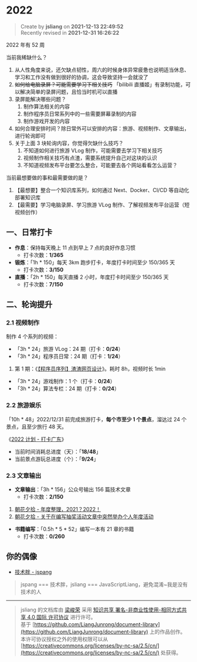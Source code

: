 2022
===

> Create by **jsliang** on **2021-12-13 22:49:52**  
> Recently revised in **2021-12-31 16:26:22**

2022 年有 52 周

当前我稀缺什么？

1. 从人性角度来说，还欠缺点韧性，周六的时候身体异常疲惫也说明适当休息、学习和工作没有做到很好的协调，这会导致坚持一会就没了
2. ~~如何给电脑录屏？可能需要学习下相关技巧~~ 「bilibili 直播姬」有录制功能，可以解决简单的录屏问题，且恰当时机可以直播
3. 录屏能解决哪些问题？
   1. 制作算法相关的内容
   2. 制作程序员日常系列中的一些需要屏幕录制的内容
   3. 制作游戏开发的内容
4. 如何合理安排时间？除日常外可以安排的内容：旅游、视频制作、文章输出，进行轮询即可
5. 关于上面 3 块轮询内容，你觉得欠缺什么技巧？
   1. 不知道如何进行旅游 VLog 制作，可能需要去学习下相关技巧
   2. 视频制作相关技巧有点渣，需要系统提升自己对这块的认识
   3. 不知道视频发布平台要怎么整合，可能要去各个网站看看怎么运营？

当前最想要做的事和最需要做的是？

1. 【最想要】整合一个知识库系列，如何通过 Next、Docker、CI/CD 等自动化部署知识库
2. 【最需要】学习电脑录屏、学习旅游 VLog 制作、了解视频发布平台运营（短视频创作）

## 一、日常打卡

* **作息**：保持每天晚上 11 点到早上 7 点的良好作息习惯
  * 打卡次数：**1/365**
* **锻炼**：「1h * 150」每天 3km 跑步打卡，年度打卡时间至少 150/365 天
  * 打卡次数：**3/150**
* **直播**：「2h * 150」每天直播 2 小时，年度打卡时间至少 150/365 天
  * 打卡次数：**7/150**

## 二、轮询提升

### 2.1 视频制作

制作 4 个系列的视频：

* 「3h * 24」旅游 VLog：24 期（打卡：**0/24**）
* 「3h * 24」程序员日常：24 期（打卡：**1/24**）

1. 第 1 期：《[【程序员序列】渣渣网页设计](https://www.bilibili.com/video/BV1mi4y1d7jH)》。耗时 8h，视频时长 1min

* 「3h * 24」游戏制作：1 个（打卡：**0/24**）
* 「3h * 24」算法专栏：24 期（打卡：**0/24**）

### 2.2 旅游娱乐

「10h * 48」2022/12/31 前完成旅游打卡，**每个市至少 1 个景点**，溜达过 24 个景点，且至少旅行 48 天。

《[2022 计划 - 打卡广东](https://github.com/LiangJunrong/document-library/blob/master/%E7%B3%BB%E5%88%97-%E4%B8%AA%E4%BA%BA%E7%94%9F%E6%B4%BB/%E6%97%85%E6%B8%B8/2022.md)》

* 当前时间消耗总进度（天）：「**18/48**」
* 当前景点游玩总进度（个）：「**9/24**」

### 2.3 文章输出

* **文章输出**：「3h * 156」公众号输出 156 篇技术文章
  * 打卡次数：**2/150**

1. [朝花夕拾 - 年度整理，2021？2022！](https://github.com/LiangJunrong/document-library/blob/master/%E7%B3%BB%E5%88%97-%E4%B8%AA%E4%BA%BA%E7%94%9F%E6%B4%BB/%E5%A4%A7%E4%BA%8B%E8%AE%B0%E5%BD%95/2021/2021-11-29.md)
2. [朝花夕拾 - 关于在编写抽奖活动文章中突然举办个人年度活动](https://github.com/LiangJunrong/document-library/blob/master/%E7%B3%BB%E5%88%97-%E4%B8%AA%E4%BA%BA%E7%94%9F%E6%B4%BB/%E5%A4%A7%E4%BA%8B%E8%AE%B0%E5%BD%95/2021/2021-12-20.md)

* **书籍编写**：「0.5h * 5 * 52」编写一本有 21 章的书籍
  * 打卡次数：**0/260**

## 你的偶像

* [技术胖 - jspang](https://space.bilibili.com/165659472)

> jspang === 技术胖，jsliang === JavaScriptLiang，避免混淆~我是没有技术的人

---

> jsliang 的文档库由 [梁峻荣](https://github.com/LiangJunrong) 采用 [知识共享 署名-非商业性使用-相同方式共享 4.0 国际 许可协议](http://creativecommons.org/licenses/by-nc-sa/4.0/) 进行许可。<br/>基于 [https://github.com/LiangJunrong/document-library](https://github.com/LiangJunrong/document-library) 上的作品创作。<br/>本许可协议授权之外的使用权限可以从 [https://creativecommons.org/licenses/by-nc-sa/2.5/cn/](https://creativecommons.org/licenses/by-nc-sa/2.5/cn/) 处获得。
